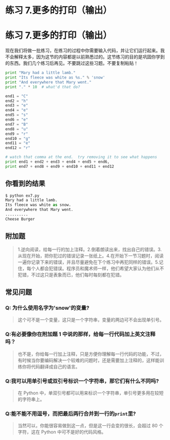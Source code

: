 # 练习 7.更多的打印（输出）

# 练习 7.更多的打印（输出）

现在我们将做一批练习，在练习的过程中你需要输入代码，并让它们运行起来。我不会解释太多，因为这节的内容都是以前熟悉过的。这节练习的目的是巩固你学到的东西。我们几个练习后再见。不要跳过这些习题。不要复制粘贴！

```py
print "Mary had a little lamb."
print "Its fleece was white as %s." % 'snow'
print "And everywhere that Mary went."
print "." * 10  # what'd that do?

end1 = "C"
end2 = "h"
end3 = "e"
end4 = "e"
end5 = "s"
end6 = "e"
end7 = "B"
end8 = "u"
end9 = "r"
end10 = "g"
end11 = "e"
end12 = "r"

# watch that comma at the end.  try removing it to see what happens
print end1 + end2 + end3 + end4 + end5 + end6,
print end7 + end8 + end9 + end10 + end11 + end12 
```

## 你看到的结果

```py
$ python ex7.py
Mary had a little lamb.
Its fleece was white as snow.
And everywhere that Mary went.
..........
Cheese Burger 
```

## 附加题

> 1.逆向阅读，给每一行的加上注释。2.倒着朗读出来，找出自己的错误。3.从现在开始，把你犯过的错误记录一张纸上。4.在开始下一节习题时，阅读一遍你记录下来的错误，并且尽量避免在下个练习中再犯同样的错误。5.记住，每个人都会犯错误。程序员和魔术师一样，他们希望大家认为他们从不犯错，不过这只是表象而已，他们每时每刻都在犯错。

## 常见问题

### Q: 为什么使用名字为'snow'的变量?

> 这个可不是一个变量，这只是一个字符串，变量的两边可不会出现单引号。

### Q:有必要像你在附加题 1 中说的那样，给每一行代码加上英文注释吗？

> 也不是，你给每一行加上注释，只是方便你理解每一行代码的功能，不过，有时候当你要编码解决一个较难的问题时，还是需要加上注释的，这样能训练你将代码翻译成自己的语言。

### Q:我可以用单引号或双引号标识一个字符串，那它们有什么不同吗?

> 在 Python 中，单双引号都可以用来标识一个字符串，单引号更多用在较短的字符串上。

### Q:能不能不用逗号，而把最后两行合并到一行的`print`里?

> 当然可以，你能很容易做到这一点，但是这一行会变的很长，会超过 80 个字符，这在 Python 中可不是好的代码风格。